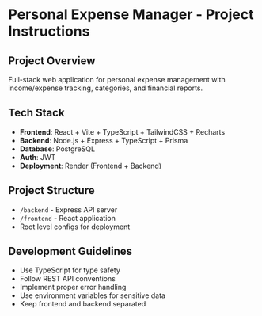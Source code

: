 # Personal Expense Manager - Project Instructions

## Project Overview
Full-stack web application for personal expense management with income/expense tracking, categories, and financial reports.

## Tech Stack
- **Frontend**: React + Vite + TypeScript + TailwindCSS + Recharts
- **Backend**: Node.js + Express + TypeScript + Prisma
- **Database**: PostgreSQL
- **Auth**: JWT
- **Deployment**: Render (Frontend + Backend)

## Project Structure
- `/backend` - Express API server
- `/frontend` - React application
- Root level configs for deployment

## Development Guidelines
- Use TypeScript for type safety
- Follow REST API conventions
- Implement proper error handling
- Use environment variables for sensitive data
- Keep frontend and backend separated
